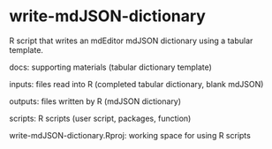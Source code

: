 # write-mdJSON-dictionary
R script that writes an mdEditor mdJSON dictionary using a tabular template.

docs: supporting materials (tabular dictionary template)

inputs: files read into R (completed tabular dictionary, blank mdJSON)

outputs: files written by R (mdJSON dictionary)

scripts: R scripts (user script, packages, function)

write-mdJSON-dictionary.Rproj: working space for using R scripts
